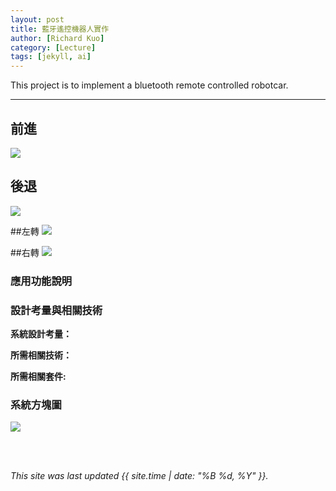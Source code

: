 ```yaml
---
layout: post
title: 藍牙遙控機器人實作
author: [Richard Kuo]
category: [Lecture]
tags: [jekyll, ai]
---
```


This project is to implement a bluetooth remote controlled robotcar.

---
## 前進
![](https://youtube.com/shorts/cEgKL3nPrZs?feature=share)


## 後退
![](https://youtube.com/shorts/D0CN3ujb_G0?feature=share)


##左轉
![](https://youtube.com/shorts/3BkZmkcRrK4?feature=share)


##右轉
![](https://youtube.com/shorts/8w816KhpTxc?feature=share)


### 應用功能說明


### 設計考量與相關技術
**系統設計考量：**<br>


**所需相關技術：**


**所需相關套件:**


### 系統方塊圖
![](https://www.wpgdadatong.com/images/IoT/IOT_NEWS/21443/617_3.png)

<br>
<br>

*This site was last updated {{ site.time | date: "%B %d, %Y" }}.*


